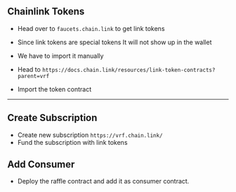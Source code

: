 ## Chainlink Tokens

-   Head over to `faucets.chain.link` to get link tokens

-   Since link tokens are special tokens It will not show up in the wallet
-   We have to import it manually

-   Head to `https://docs.chain.link/resources/link-token-contracts?parent=vrf`
-   Import the token contract

---

## Create Subscription

-   Create new subscription `https://vrf.chain.link/`
-   Fund the subscription with link tokens

## Add Consumer

-   Deploy the raffle contract and add it as consumer contract.
